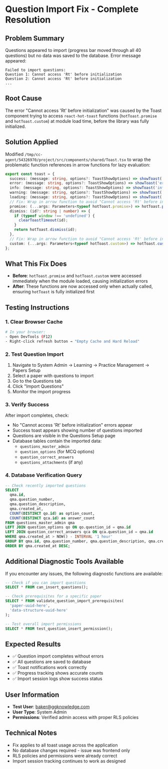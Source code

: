# Question Import Fix - Complete Resolution

## Problem Summary

Questions appeared to import (progress bar moved through all 40 questions) but no data was saved to the database. Error message appeared:
```
Failed to import questions:
Question 1: Cannot access 'Rt' before initialization
Question 2: Cannot access 'Rt' before initialization
...
```

## Root Cause

The error "Cannot access 'Rt' before initialization" was caused by the Toast component trying to access `react-hot-toast` functions (`hotToast.promise` and `hotToast.custom`) at module load time, before the library was fully initialized.

## Solution Applied

Modified `/tmp/cc-agent/54326970/project/src/components/shared/Toast.tsx` to wrap the problematic function references in arrow functions for lazy evaluation:

```typescript
export const toast = {
  success: (message: string, options?: ToastShowOptions) => showToast('success', message, options),
  error: (message: string, options?: ToastShowOptions) => showToast('error', message, options),
  info: (message: string, options?: ToastShowOptions) => showToast('info', message, options),
  warning: (message: string, options?: ToastShowOptions) => showToast('warning', message, options),
  loading: (message: string, options?: ToastShowOptions) => showToast('loading', message, options),
  // Fix: Wrap in arrow function to avoid "Cannot access 'Rt' before initialization" error
  promise: (...args: Parameters<typeof hotToast.promise>) => hotToast.promise(...args),
  dismiss: (id?: string | number) => {
    if (typeof window !== 'undefined') {
      clearToastTimeout(id);
    }
    return hotToast.dismiss(id);
  },
  // Fix: Wrap in arrow function to avoid "Cannot access 'Rt' before initialization" error
  custom: (...args: Parameters<typeof hotToast.custom>) => hotToast.custom(...args),
};
```

## What This Fix Does
- **Before**: `hotToast.promise` and `hotToast.custom` were accessed immediately when the module loaded, causing initialization errors
- **After**: These functions are now accessed only when actually called, ensuring `hotToast` is fully initialized first

## Testing Instructions

### 1. Clear Browser Cache
```bash
# In your browser:
- Open DevTools (F12)
- Right-click refresh button → "Empty Cache and Hard Reload"
```

### 2. Test Question Import
1. Navigate to System Admin → Learning → Practice Management → Papers Setup
2. Select a paper with questions to import
3. Go to the Questions tab
4. Click "Import Questions"
5. Monitor the import progress

### 3. Verify Success
After import completes, check:
- No "Cannot access 'Rt' before initialization" errors appear
- Success toast appears showing number of questions imported
- Questions are visible in the Questions Setup page
- Database tables contain the imported data:
  - `questions_master_admin`
  - `question_options` (for MCQ options)
  - `question_correct_answers`
  - `questions_attachments` (if any)

### 4. Database Verification Query
```sql
-- Check recently imported questions
SELECT
  qma.id,
  qma.question_number,
  qma.question_description,
  qma.created_at,
  COUNT(DISTINCT qo.id) as option_count,
  COUNT(DISTINCT qca.id) as answer_count
FROM questions_master_admin qma
LEFT JOIN question_options qo ON qo.question_id = qma.id
LEFT JOIN question_correct_answers qca ON qca.question_id = qma.id
WHERE qma.created_at > NOW() - INTERVAL '1 hour'
GROUP BY qma.id, qma.question_number, qma.question_description, qma.created_at
ORDER BY qma.created_at DESC;
```

## Additional Diagnostic Tools Available
If you encounter any issues, the following diagnostic functions are available:

```sql
-- Check if you can import questions
SELECT * FROM can_insert_questions();

-- Check prerequisites for a specific paper
SELECT * FROM validate_question_import_prerequisites(
  'paper-uuid-here',
  'data-structure-uuid-here'
);

-- Test overall import permissions
SELECT * FROM test_question_insert_permission();
```

## Expected Results
- ✅ Question import completes without errors
- ✅ All questions are saved to database
- ✅ Toast notifications work correctly
- ✅ Progress tracking shows accurate counts
- ✅ Import session logs show success status

## User Information
- **Test User**: baker@ggknowledge.com
- **User Type**: System Admin
- **Permissions**: Verified admin access with proper RLS policies

## Technical Notes
- Fix applies to all toast usage across the application
- No database changes required - issue was frontend only
- RLS policies and permissions were already correct
- Import session tracking continues to work as designed
